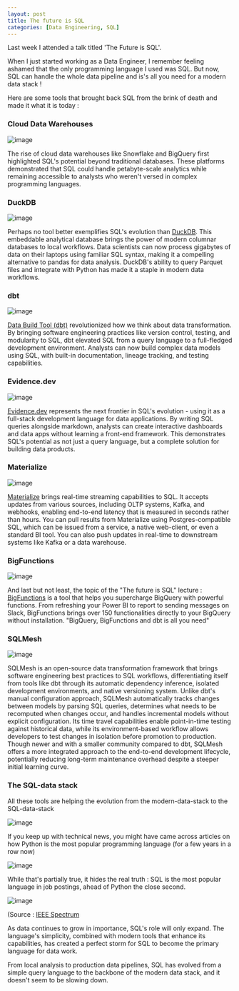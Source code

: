 ```yaml
---
layout: post
title: The future is SQL
categories: [Data Engineering, SQL]
---
```


Last week I attended a talk titled 'The Future is SQL'.

When I just started working as a Data Engineer, I remember feeling ashamed that the only programming language I used was SQL.
But now, SQL can handle the whole data pipeline and is's all you need for a modern data stack !

Here are some tools that brought back SQL from the brink of death and made it what it is today :

### Cloud Data Warehouses 

![image](https://github.com/user-attachments/assets/efc54377-3ac5-4c4e-b0ee-1084c3ae8b50)

The rise of cloud data warehouses like Snowflake and BigQuery first highlighted SQL's potential beyond traditional databases. 
These platforms demonstrated that SQL could handle petabyte-scale analytics while remaining accessible to analysts who weren't versed in complex programming languages.

### DuckDB

![image](https://github.com/user-attachments/assets/63d4672b-37c8-4ccc-9939-9cc66a12c085)

Perhaps no tool better exemplifies SQL's evolution than [DuckDB](https://duckdb.org/). This embeddable analytical database brings the power of modern columnar databases to local workflows. 
Data scientists can now process gigabytes of data on their laptops using familiar SQL syntax, making it a compelling alternative to pandas for data analysis. 
DuckDB's ability to query Parquet files and integrate with Python has made it a staple in modern data workflows.

### dbt 

![image](https://github.com/user-attachments/assets/d12416ac-37eb-4a75-8760-1a486d171313)

[Data Build Tool (dbt)](https://www.getdbt.com/) revolutionized how we think about data transformation. 
By bringing software engineering practices like version control, testing, and modularity to SQL, dbt elevated SQL from a query language to a full-fledged development environment. 
Analysts can now build complex data models using SQL, with built-in documentation, lineage tracking, and testing capabilities.

### Evidence.dev

![image](https://github.com/user-attachments/assets/8e9cbf68-7b83-4c68-8c79-b4de7c134ddb)

[Evidence.dev](https://evidence.dev/) represents the next frontier in SQL's evolution - using it as a full-stack development language for data applications. 
By writing SQL queries alongside markdown, analysts can create interactive dashboards and data apps without learning a front-end framework. 
This demonstrates SQL's potential as not just a query language, but a complete solution for building data products.

### Materialize 

![image](https://github.com/user-attachments/assets/e3da2c00-08a5-4d2b-9557-50a984990bfb)

[Materialize](https://materialize.com/) brings real-time streaming capabilities to SQL.
It accepts updates from various sources, including OLTP systems, Kafka, and webhooks, enabling end-to-end latency that is measured in seconds rather than hours.
You can pull results from Materialize using Postgres-compatible SQL, which can be issued from a service, a native web-client, or even a standard BI tool. 
You can also push updates in real-time to downstream systems like Kafka or a data warehouse.

### BigFunctions

![image](https://github.com/user-attachments/assets/ea6adf15-304f-42b0-9f73-fdaf63252270)

And last but not least, the topic of the "The future is SQL" lecture : [BigFunctions](https://unytics.io/bigfunctions/) is a tool that helps you supercharge BigQuery with powerful functions.
From refreshing your Power BI to report to sending messages on Slack, BigFunctions brings over 150 functionalities directly to your BigQuery without installation.
"BigQuery, BigFunctions and dbt is all you need"

### SQLMesh

![image](https://github.com/user-attachments/assets/6c77c59b-7ef0-41b5-a6c9-bb75852757bf)

SQLMesh is an open-source data transformation framework that brings software engineering best practices to SQL workflows, differentiating itself from tools like dbt through its automatic dependency inference, isolated development environments, and native versioning system. Unlike dbt's manual configuration approach, SQLMesh automatically tracks changes between models by parsing SQL queries, determines what needs to be recomputed when changes occur, and handles incremental models without explicit configuration. Its time travel capabilities enable point-in-time testing against historical data, while its environment-based workflow allows developers to test changes in isolation before promotion to production. Though newer and with a smaller community compared to dbt, SQLMesh offers a more integrated approach to the end-to-end development lifecycle, potentially reducing long-term maintenance overhead despite a steeper initial learning curve.

### The SQL-data stack

All these tools are helping the evolution from the modern-data-stack to the SQL-data-stack 

![image](https://github.com/user-attachments/assets/e61cdf15-3196-468a-8995-25a0fa30d7e9)

If you keep up with technical news, you might have came across articles on how Python is the most popular programming language (for a few years in a row now)

![image](https://github.com/user-attachments/assets/b57db124-fab1-43fa-9034-d0c305e7417c)

While that's partially true, it hides the real truth : SQL is the most popular language in job postings, ahead of Python the close second.  

![image](https://github.com/user-attachments/assets/8f518239-375f-43ed-83f7-559c23a998a5)

(Source : [IEEE Spectrum](https://spectrum.ieee.org/top-programming-languages-2024)

As data continues to grow in importance, SQL's role will only expand. 
The language's simplicity, combined with modern tools that enhance its capabilities, has created a perfect storm for SQL to become the primary language for data work. 

From local analysis to production data pipelines, SQL has evolved from a simple query language to the backbone of the modern data stack, and it doesn't seem to be slowing down.
